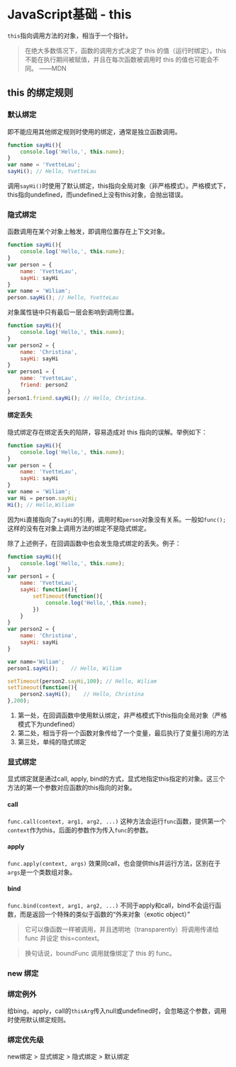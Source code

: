 # JavaScript基础 - this
`this`指向调用方法的对象，相当于一个指针。
> 在绝大多数情况下，函数的调用方式决定了 this 的值（运行时绑定）。this 不能在执行期间被赋值，并且在每次函数被调用时 this 的值也可能会不同。 ——MDN

## this 的绑定规则
### 默认绑定
即不能应用其他绑定规则时使用的绑定，通常是独立函数调用。
```js
function sayHi(){
    console.log('Hello,', this.name);
}
var name = 'YvetteLau';
sayHi(); // Hello, YvetteLau
```
调用`sayHi()`时使用了默认绑定，this指向全局对象（非严格模式）。严格模式下，this指向undefined，而undefined上没有this对象，会抛出错误。

### 隐式绑定
函数调用在某个对象上触发，即调用位置存在上下文对象。
```js
function sayHi(){
    console.log('Hello,', this.name);
}
var person = {
    name: 'YvetteLau',
    sayHi: sayHi
}
var name = 'Wiliam';
person.sayHi(); // Hello, YvetteLau
```

对象属性链中只有最后一层会影响到调用位置。
```js
function sayHi(){
    console.log('Hello,', this.name);
}
var person2 = {
    name: 'Christina',
    sayHi: sayHi
}
var person1 = {
    name: 'YvetteLau',
    friend: person2
}
person1.friend.sayHi(); // Hello, Christina.
```

#### 绑定丢失
隐式绑定存在绑定丢失的陷阱，容易造成对 this 指向的误解。举例如下：
```js
function sayHi(){
    console.log('Hello,', this.name);
}
var person = {
    name: 'YvetteLau',
    sayHi: sayHi
}
var name = 'Wiliam';
var Hi = person.sayHi;
Hi(); // Hello,Wiliam
```
因为`Hi`直接指向了`sayHi`的引用，调用时和`person`对象没有关系。一般如`func();`这样的没有在对象上调用方法的绑定不是隐式绑定。

除了上述例子，在回调函数中也会发生隐式绑定的丢失。例子：
```js
function sayHi(){
    console.log('Hello,', this.name);
}
var person1 = {
    name: 'YvetteLau',
    sayHi: function(){
        setTimeout(function(){
            console.log('Hello,',this.name);
        })
    }
}
var person2 = {
    name: 'Christina',
    sayHi: sayHi
}

var name='Wiliam';
person1.sayHi();    // Hello, Wiliam

setTimeout(person2.sayHi,100); // Hello, Wiliam
setTimeout(function(){
    person2.sayHi();    // Hello, Christina
},200);
```
1. 第一处，在回调函数中使用默认绑定，非严格模式下this指向全局对象（严格模式下为undefined）
2. 第二处，相当于将一个函数对象传给了一个变量，最后执行了变量引用的方法
3. 第三处，单纯的隐式绑定

### 显式绑定
显式绑定就是通过call, apply, bind的方式，显式地指定this指定的对象。这三个方法的第一个参数对应函数的this指向的对象。

#### call
`func.call(context, arg1, arg2, ...)`
这种方法会运行`func`函数，提供第一个`context`作为this，后面的参数作为传入`func`的参数。

#### apply
`func.apply(context, args)`
效果同call，也会提供this并运行方法，区别在于`args`是一个类数组对象。

#### bind
`func.bind(context, arg1, arg2, ...)`
不同于apply和call，bind不会运行函数，而是返回一个特殊的类似于函数的“外来对象（exotic object）”
> 它可以像函数一样被调用，并且透明地（transparently）将调用传递给 func 并设定 this=context。

> 换句话说，boundFunc 调用就像绑定了 this 的 func。

### new 绑定


### 绑定例外
给bing，apply，call的`thisArg`传入null或undefined时，会忽略这个参数，调用时使用默认绑定规则。

### 绑定优先级
new绑定 > 显式绑定 > 隐式绑定 > 默认绑定
